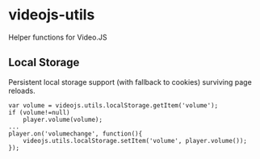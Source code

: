 videojs-utils
=============
Helper functions for Video.JS
## Local Storage
Persistent local storage support (with fallback to cookies) surviving page reloads.
```
var volume = videojs.utils.localStorage.getItem('volume');
if (volume!=null)
    player.volume(volume);
...
player.on('volumechange', function(){
    videojs.utils.localStorage.setItem('volume', player.volume());
});
```
